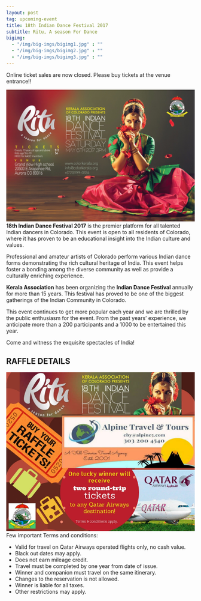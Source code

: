 ```yaml
---
layout: post
tag: upcoming-event
title: 18th Indian Dance Festival 2017
subtitle: Ritu, A season For Dance
bigimg:
  - "/img/big-imgs/bigimg1.jpg" : ""
  - "/img/big-imgs/bigimg2.jpg" : ""
  - "/img/big-imgs/bigimg3.jpg" : ""
---
```

Online ticket sales are now closed. Please buy tickets at the venue entrance!!

![poster of IDF 2017](/img/indian-dance-festival-2017.jpg)  
**18th Indian Dance Festival 2017** is the premier platform for all talented Indian dancers in Colorado. This event is open to all residents of Colorado, where it has proven to be an educational insight into the Indian culture and values.

Professional and amateur artists of Colorado perform various Indian dance forms demonstrating the rich cultural heritage of India. This event helps foster a bonding among the diverse community as well as provide a culturally enriching experience.

**Kerala Association** has been organizing the **Indian Dance Festival** annually for more than 15 years. This festival has proved to be one of the biggest gatherings of the Indian Community in Colorado.

This event continues to get more popular each year and we are thrilled by the public enthusiasm for the event. From the past years’ experience, we anticipate more than a 200 participants and a 1000 to be entertained this year. 

Come and witness the exquisite spectacles of India!

## RAFFLE DETAILS

![Qatar Airways Free Air Ticket Raffle](/img/sponsors/Qatar-tickets-Raffle-Alpine.png)  
Few important Terms and conditions:
* Valid for travel on Qatar Airways operated flights only, no cash value.
* Black out dates may apply.
* Does not earn mileage credit.
* Travel must be completed by one year from date of issue.
* Winner and companion must travel on the same itinerary.
* Changes to the reservation is not allowed.
* Winner is liable for all taxes.
* Other restrictions may apply.


